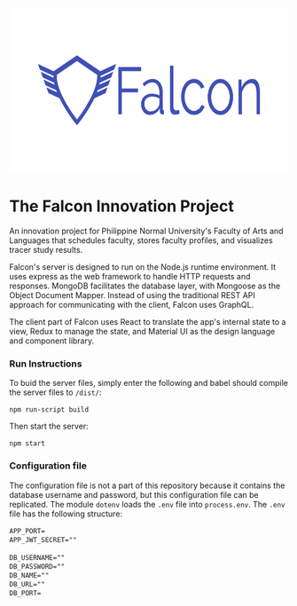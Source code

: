 

<p align="center"><img src="logo/logo.png" alt="falcon" height="300px"></p>



# The Falcon Innovation Project

An innovation project for Philippine Normal University's Faculty of Arts and Languages that schedules faculty, stores faculty profiles, and visualizes tracer study results.

Falcon's server is designed to run on the Node.js runtime environment. It uses express as the web framework to handle HTTP requests and responses. MongoDB facilitates the database layer, with Mongoose as the Object Document Mapper. Instead of using the traditional REST API approach for communicating with the client, Falcon uses GraphQL.

The client part of Falcon uses React to translate the app's internal state to a view, Redux to manage the state, and Material UI as the design language and component library.

### Run Instructions

To buid the server files, simply enter the following and babel should compile the server files to `/dist/`:
```
npm run-script build 
```

Then start the server:
```
npm start
```

### Configuration file
The configuration file is not a part of this repository because it contains the database username and password, but this configuration file can be replicated. The module `dotenv` loads the `.env` file into `process.env`. The `.env` file has the following structure:

```
APP_PORT=
APP_JWT_SECRET=""

DB_USERNAME=""
DB_PASSWORD=""
DB_NAME=""
DB_URL=""
DB_PORT=

```

